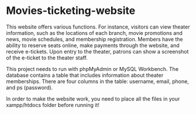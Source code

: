 # Movies-ticketing-website
This website offers various functions. For instance, visitors can view theater information, such as the locations of each branch, movie promotions and news, movie schedules, and membership registration. Members have the ability to reserve seats online, make payments through the website, and receive e-tickets. Upon entry to the theater, patrons can show a screenshot of the e-ticket to the theater staff.

This project needs to run with phpMyAdmin or MySQL Workbench. The database contains a table that includes information about theater memberships. There are four columns in the table: username, email, phone, and ps (password).

In order to make the website work, you need to place all the files in your xampp/htdocs folder before running it!
